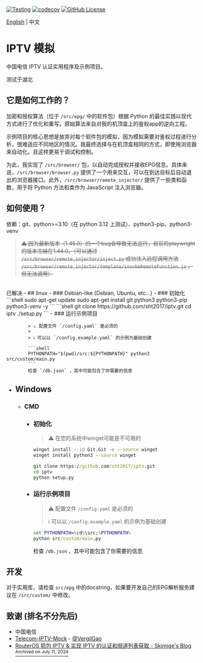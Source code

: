 [![Testing](https://github.com/sht2017/iptv/actions/workflows/CI.yaml/badge.svg)](https://github.com/sht2017/iptv/actions/workflows/CI.yaml)
[![codecov](https://codecov.io/github/sht2017/iptv/graph/badge.svg?token=VCN5CCEC5F)](https://codecov.io/github/sht2017/iptv)
[![GitHub License](https://img.shields.io/github/license/sht2017/iptv)](https://github.com/sht2017/iptv/blob/main/LICENSE)

[English](README.MD) | 中文

# IPTV 模拟

中国电信 IPTV 认证实用程序及示例项目。

测试于湖北

## 它是如何工作的？
加密和授权算法（位于 `/src/epg/` 中的软件包）根据 Python 的最佳实践以现代方式进行了优化和重写。原始算法来自对我的机顶盒上的鉴权app的逆向工程。

示例项目的核心思想是放弃对每个软件包的模拟，因为模拟需要对鉴权过程进行分析，很难适应不同地区的情况。我最终选择与在机顶盒相同的方式，即使用浏览器来自动化。且这样更易于调试和控制。

为此，我实现了 `/src/browser/` 包，以自动完成授权并接收EPG信息。具体来说，`/src/browser/browser.py` 提供了一个用来交互，可以在到达目标后自动退出的浏览器接口。此外，`/src/browser/remote_injector/` 提供了一些类和函数，用于将 Python 方法和类作为 JavaScript 注入浏览器。

## 如何使用？
依赖：git、python>=3.10（在 python 3.12 上测试）、python3-pip、python3-venv
> ~~⚠️ 因为最新版本（1.45.0）的一个bug会导致无法运行，目前将playwright的版本冻结在1.44.0。（可以通过 `/src/browser/remote_injector/inject.py` 成功注入远程调用方法 `/src/browser/remote_injector/template/invokeRemoteFunction.js` ，但无法调用）~~
<br>
已解决
- ## linux
    - ### Debian-like (Debian, Ubuntu, etc...)
        - ### 初始化
            ```shell
            sudo apt-get update
            sudo apt-get install git python3 python3-pip python3-venv -y
            ```
            ```shell
            git clone https://github.com/sht2017/iptv.git
            cd iptv
            ./setup.py
            ```
        - ### 运行示例项目

            > ⚠️ 配置文件 `/config.yaml` 是必须的
            >
            > ℹ️ 可以以 `/config.example.yaml` 的示例为基础创建

            ```shell
            PYTHONPATH="$(pwd)/src:${PYTHONPATH}" python3 src/custom/main.py
            ```
            检查 `/db.json` ，其中可能包含了你需要的信息
- ## Windows
    - ### CMD
        - ### 初始化
            > ⚠️ 在您的系统中winget可能是不可用的
            ```cmd
            winget install --id Git.Git -e --source winget
            winget install python3 --source winget
            ```
            ```cmd
            git clone https://github.com/sht2017/iptv.git
            cd iptv
            python setup.py
            ```
        - ### 运行示例项目

            > ⚠️ 配置文件 `/config.yaml` 是必须的
            >
            > ℹ️ 可以以 `/config.example.yaml` 的示例为基础创建

            ```cmd
            set PYTHONPATH=%cd%\src;%PYTHONPATH%
            python src/custom/main.py
            ```
            检查 `/db.json` ，其中可能包含了你需要的信息


## 开发

对于实用库，请检查 `src/epg` 中的docstring，如果要开发自己的EPG解析服务建议在 `/src/custom/` 中修改。

## 致谢 (排名不分先后)
- 中国电信 
- [Telecom-IPTV-Mock](https://github.com/VergilGao/Telecom-IPTV-Mock) - [@VergilGao](https://github.com/VergilGao)
- [RouterOS 抓包 IPTV & 实现 IPTV 的认证和频道列表获取 - Skimige's Blog](https://xyx.moe/018-RouterOS-IPTV-packet-capture-and-authentication-implementation.html) [<sup>Archived on July 11, 2024</sup>](https://web.archive.org/web/20240711154952/https://xyx.moe/018-RouterOS-IPTV-packet-capture-and-authentication-implementation.html)
 